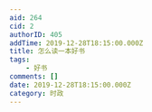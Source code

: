 ```yaml
---
aid: 264
cid: 2
authorID: 405
addTime: 2019-12-28T18:15:00.000Z
title: 怎么读一本好书
tags:
    - 好书
comments: []
date: 2019-12-28T18:15:00.000Z
category: 时政
---
```




